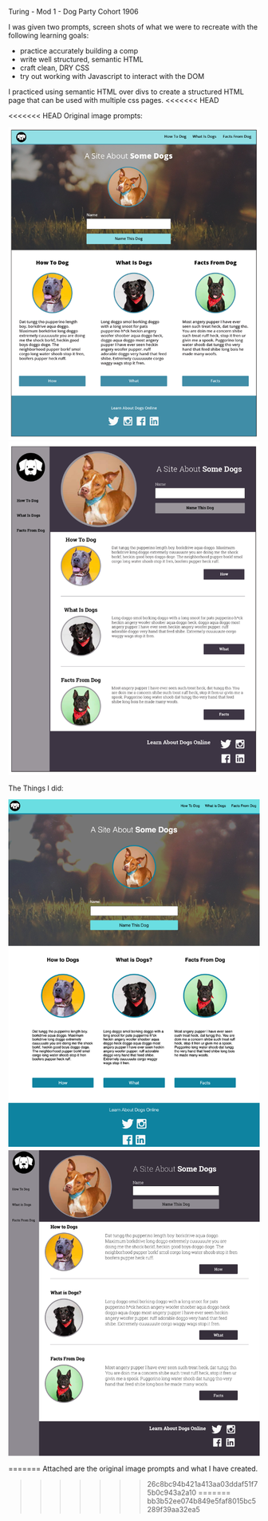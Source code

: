 Turing - Mod 1 - Dog Party
Cohort 1906

I was given two prompts, screen shots of what we were to recreate with the following learning goals:
 - practice accurately building a comp
 - write well structured, semantic HTML
 - craft clean, DRY CSS
 - try out working with Javascript to interact with the DOM

I practiced using semantic HTML over divs to create a structured HTML page that can be used with multiple css pages.
<<<<<<< HEAD

<<<<<<< HEAD
Original image prompts: 

![Dog Party Comp 1](prompt_images/zen-garden-01.jpg)
![Dog Party Comp 2](prompt_images/zen-garden-02.jpg)

The Things I did:

![Dog Party Comp 1](prompt_images/comp_1.png)
![Dog Party Comp 2](prompt_images/comp_2.png)

=======
Attached are the original image prompts and what I have created.
>>>>>>> 26c8bc94b421a413aa03ddaf51f75b0c943a2a10
=======
>>>>>>> bb3b52ee074b849e5faf8015bc5289f39aa32ea5
